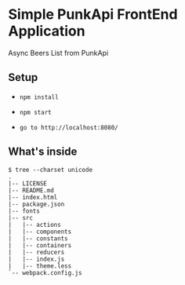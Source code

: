 Simple PunkApi FrontEnd Application
====================================
Async Beers List from PunkApi

## Setup

* `npm install`

* `npm start`

* `go to http://localhost:8080/`

## What's inside

````
$ tree --charset unicode
.
|-- LICENSE
|-- README.md
|-- index.html
|-- package.json
|-- fonts
|-- src
|   |-- actions
|   |-- components
|   |-- constants
|   |-- containers
|   |-- reducers
|   |-- index.js
|   |-- theme.less
`-- webpack.config.js
````
